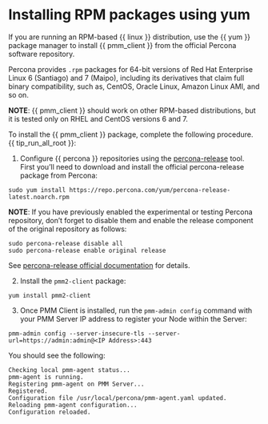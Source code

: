 # Installing RPM packages using yum

If you are running an RPM-based {{ linux }} distribution, use the {{ yum }} package
manager to install {{ pmm_client }} from the official Percona software repository.

Percona provides `.rpm` packages for 64-bit versions
of Red Hat Enterprise Linux 6 (Santiago) and 7 (Maipo),
including its derivatives that claim full binary compatibility,
such as, CentOS, Oracle Linux, Amazon Linux AMI, and so on.

**NOTE**: {{ pmm_client }} should work on other RPM-based distributions,
but it is tested only on RHEL and CentOS versions 6 and 7.

To install the {{ pmm_client }} package, complete the following procedure. {{ tip_run_all_root }}:


1. Configure {{ percona }} repositories using the [percona-release](https://www.percona.com/doc/percona-repo-config/percona-release.html) tool. First you’ll need to download and install the official percona-release package from Percona:

```
sudo yum install https://repo.percona.com/yum/percona-release-latest.noarch.rpm
```

**NOTE**: If you have previously enabled the experimental or testing
Percona repository, don’t forget to disable them and enable the release
component of the original repository as follows:

```
sudo percona-release disable all
sudo percona-release enable original release
```

See [percona-release official documentation](https://www.percona.com/doc/percona-repo-config/percona-release.html) for details.


2. Install the `pmm2-client` package:

```
yum install pmm2-client
```


3. Once PMM Client is installed, run the `pmm-admin config` command with your PMM Server IP address to register your Node within the Server:

```
pmm-admin config --server-insecure-tls --server-url=https://admin:admin@<IP Address>:443
```

You should see the following:

```
Checking local pmm-agent status...
pmm-agent is running.
Registering pmm-agent on PMM Server...
Registered.
Configuration file /usr/local/percona/pmm-agent.yaml updated.
Reloading pmm-agent configuration...
Configuration reloaded.
```
